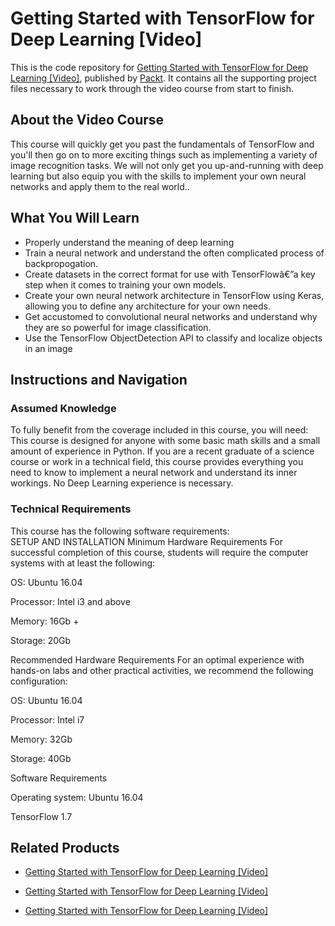 # Getting Started with TensorFlow for Deep Learning [Video]
This is the code repository for [Getting Started with TensorFlow for Deep Learning [Video]](https://www.packtpub.com/big-data-and-business-intelligence/getting-started-tensorflow-deep-learning-video?utm_source=github&utm_medium=repository&utm_campaign=9781788475518), published by [Packt](https://www.packtpub.com/?utm_source=github). It contains all the supporting project files necessary to work through the video course from start to finish.
## About the Video Course
This course will quickly get you past the fundamentals of TensorFlow and you'll then go on to more exciting things such as implementing a variety of image recognition tasks. We will not only get you up-and-running with deep learning but also equip you with the skills to implement your own neural networks and apply them to the real world..

<H2>What You Will Learn</H2>
<DIV class=book-info-will-learn-text>
<UL>
<LI>Properly understand the meaning of deep learning 
<LI>Train a neural network and understand the often complicated process of backpropogation. 
<LI>Create datasets in the correct format for use with TensorFlowâ€”a key step when it comes to training your own models. 
<LI>Create your own neural network architecture in TensorFlow using Keras, allowing you to define any architecture for your own needs. 
<LI>Get accustomed to convolutional neural networks and understand why they are so powerful for image classification. 
<LI>Use the TensorFlow ObjectDetection API to classify and localize objects in an image </LI></UL></DIV>

## Instructions and Navigation
### Assumed Knowledge
To fully benefit from the coverage included in this course, you will need:<br/>
This course is designed for anyone with some basic math skills and a small amount of experience in Python. If you are a recent graduate of a science course or work in a technical field, this course provides everything you need to know to implement a neural network and understand its inner workings. 
No Deep Learning experience is necessary.
### Technical Requirements
This course has the following software requirements:<br/>
SETUP AND INSTALLATION
Minimum Hardware Requirements
For successful completion of this course, students will require the computer systems with at least the following:


OS: Ubuntu 16.04



Processor: Intel i3 and above



Memory:  16Gb +



Storage:  20Gb


Recommended Hardware Requirements
For an optimal experience with hands-on labs and other practical activities, we recommend the following configuration:


OS: Ubuntu 16.04



Processor: Intel i7



Memory:  32Gb



Storage:  40Gb


Software Requirements

Operating system: Ubuntu 16.04



TensorFlow 1.7



## Related Products
* [Getting Started with TensorFlow for Deep Learning [Video]](https://www.packtpub.com/big-data-and-business-intelligence/getting-started-tensorflow-deep-learning-video?utm_source=github&utm_medium=repository&utm_campaign=9781788475518)

* [Getting Started with TensorFlow for Deep Learning [Video]](https://www.packtpub.com/big-data-and-business-intelligence/getting-started-tensorflow-deep-learning-video?utm_source=github&utm_medium=repository&utm_campaign=9781788475518)

* [Getting Started with TensorFlow for Deep Learning [Video]](https://www.packtpub.com/big-data-and-business-intelligence/getting-started-tensorflow-deep-learning-video?utm_source=github&utm_medium=repository&utm_campaign=9781788475518)

